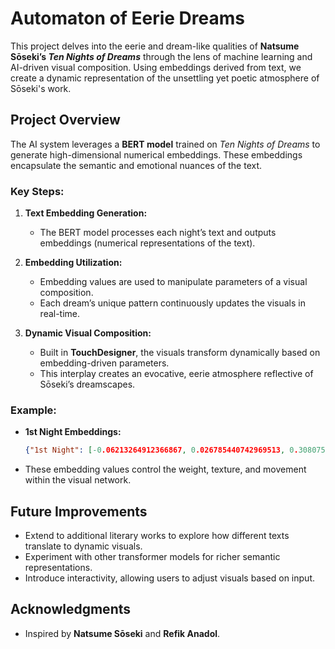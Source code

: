 # Automaton of Eerie Dreams

This project delves into the eerie and dream-like qualities of **Natsume Sōseki’s _Ten Nights of Dreams_** through the lens of machine learning and AI-driven visual composition. Using embeddings derived from text, we create a dynamic representation of the unsettling yet poetic atmosphere of Sōseki's work.

## Project Overview
The AI system leverages a **BERT model** trained on _Ten Nights of Dreams_ to generate high-dimensional numerical embeddings. These embeddings encapsulate the semantic and emotional nuances of the text. 

### Key Steps:
1. **Text Embedding Generation:**
   - The BERT model processes each night’s text and outputs embeddings (numerical representations of the text).

2. **Embedding Utilization:**
   - Embedding values are used to manipulate parameters of a visual composition.
   - Each dream’s unique pattern continuously updates the visuals in real-time.

3. **Dynamic Visual Composition:**
   - Built in **TouchDesigner**, the visuals transform dynamically based on embedding-driven parameters.
   - This interplay creates an evocative, eerie atmosphere reflective of Sōseki’s dreamscapes.

### Example:
- **1st Night Embeddings:**
  ```json
  {"1st Night": [-0.06213264912366867, 0.026785440742969513, 0.308075487613678, -0.2862982153892517, …]}
  ```
- These embedding values control the weight, texture, and movement within the visual network.

## Future Improvements
- Extend to additional literary works to explore how different texts translate to dynamic visuals.
- Experiment with other transformer models for richer semantic representations.
- Introduce interactivity, allowing users to adjust visuals based on input.

## Acknowledgments
- Inspired by **Natsume Sōseki** and **Refik Anadol**.
